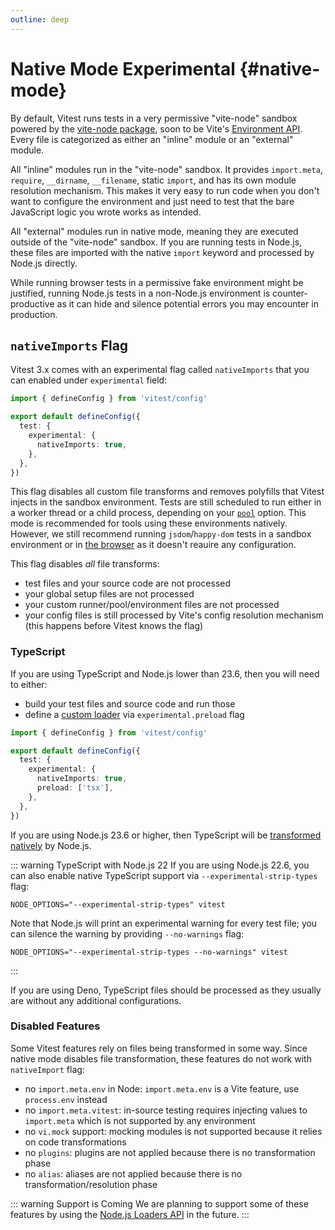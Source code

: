 ```yaml
---
outline: deep
---
```


# Native Mode <Badge type="warning">Experimental</Badge> {#native-mode}

By default, Vitest runs tests in a very permissive "vite-node" sandbox powered by the [vite-node package](https://www.npmjs.com/package/vite-node), soon to be Vite's [Environment API](https://vite.dev/guide/api-environment.html#environment-api). Every file is categorized as either an "inline" module or an "external" module.

All "inline" modules run in the "vite-node" sandbox. It provides `import.meta`, `require`, `__dirname`, `__filename`, static `import`, and has its own module resolution mechanism. This makes it very easy to run code when you don't want to configure the environment and just need to test that the bare JavaScript logic you wrote works as intended.

All "external" modules run in native mode, meaning they are executed outside of the "vite-node" sandbox. If you are running tests in Node.js, these files are imported with the native `import` keyword and processed by Node.js directly.

While running browser tests in a permissive fake environment might be justified, running Node.js tests in a non-Node.js environment is counter-productive as it can hide and silence potential errors you may encounter in production.

## `nativeImports` Flag

Vitest 3.x comes with an experimental flag called `nativeImports` <!-- TBD --> that you can enabled under `experimental` field:

```ts
import { defineConfig } from 'vitest/config'

export default defineConfig({
  test: {
    experimental: {
      nativeImports: true,
    },
  },
})
```

This flag disables all custom file transforms and removes polyfills that Vitest injects in the sandbox environment. Tests are still scheduled to run either in a worker thread or a child process, depending on your [`pool`](/config/#pool) option. This mode is recommended for tools using these environments natively. However, we still recommend running `jsdom`/`happy-dom` tests in a sandbox environment or in [the browser](/guide/browser/) as it doesn't reauire any configuration.

This flag disables _all_ file transforms:

- test files and your source code are not processed
- your global setup files are not processed
- your custom runner/pool/environment files are not processed
- your config files is still processed by Vite's config resolution mechanism (this happens before Vitest knows the flag)

### TypeScript

If you are using TypeScript and Node.js lower than 23.6, then you will need to either:

- build your test files and source code and run those
- define a [custom loader](https://nodejs.org/api/module.html#customization-hooks) via `experimental.preload` flag

```ts
import { defineConfig } from 'vitest/config'

export default defineConfig({
  test: {
    experimental: {
      nativeImports: true,
      preload: ['tsx'],
    },
  },
})
```
<!-- TODO: example with tsx - just adding "tsx" is not enough -->

If you are using Node.js 23.6 or higher, then TypeScript will be [transformed natively](https://nodejs.org/en/learn/typescript/run-natively) by Node.js.

::: warning TypeScript with Node.js 22
If you are using Node.js 22.6, you can also enable native TypeScript support via `--experimental-strip-types` flag:

```shell
NODE_OPTIONS="--experimental-strip-types" vitest
```

Note that Node.js will print an experimental warning for every test file; you can silence the warning by providing `--no-warnings` flag:

```shell
NODE_OPTIONS="--experimental-strip-types --no-warnings" vitest
```
:::

If you are using Deno, TypeScript files should be processed as they usually are without any additional configurations.

### Disabled Features

Some Vitest features rely on files being transformed in some way. Since native mode disables file transformation, these features do not work with `nativeImport` flag:

- no `import.meta.env` in Node: `import.meta.env` is a Vite feature, use `process.env` instead
- no `import.meta.vitest`: in-source testing requires injecting values to `import.meta` which is not supported by any environment
- no `vi.mock` support: mocking modules is not supported because it relies on code transformations
- no `plugins`: plugins are not applied because there is no transformation phase
- no `alias`: aliases are not applied because there is no transformation/resolution phase
<!-- - no watch mode yet (watch mode relies on the Vite module graph) -->

::: warning Support is Coming
We are planning to support some of these features by using the [Node.js Loaders API](https://nodejs.org/api/module.html#customization-hooks) in the future.
:::
